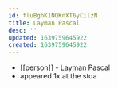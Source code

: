 ```yaml
---
id: fluBghK1NQKnXT6yCilzN
title: Layman Pascal
desc: ''
updated: 1639759645922
created: 1639759645922
---
```



- [[person]] - Layman Pascal
- appeared 1x at the stoa
